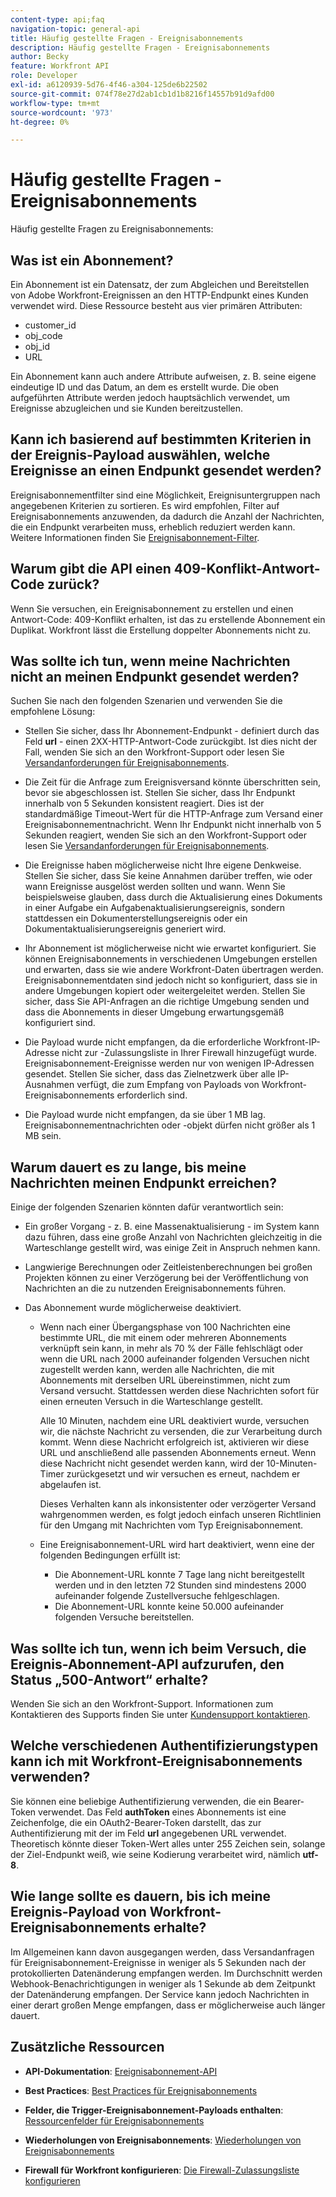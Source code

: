 ```yaml
---
content-type: api;faq
navigation-topic: general-api
title: Häufig gestellte Fragen - Ereignisabonnements
description: Häufig gestellte Fragen - Ereignisabonnements
author: Becky
feature: Workfront API
role: Developer
exl-id: a6120939-5d76-4f46-a304-125de6b22502
source-git-commit: 074f78e27d2ab1cb1d1b8216f14557b91d9afd00
workflow-type: tm+mt
source-wordcount: '973'
ht-degree: 0%

---
```


# Häufig gestellte Fragen - Ereignisabonnements

<!--
{{highlighted-preview}}
-->

Häufig gestellte Fragen zu Ereignisabonnements:

## Was ist ein Abonnement?

Ein Abonnement ist ein Datensatz, der zum Abgleichen und Bereitstellen von Adobe Workfront-Ereignissen an den HTTP-Endpunkt eines Kunden verwendet wird. Diese Ressource besteht aus vier primären Attributen:

* customer_id
* obj_code
* obj_id
* URL

Ein Abonnement kann auch andere Attribute aufweisen, z. B. seine eigene eindeutige ID und das Datum, an dem es erstellt wurde. Die oben aufgeführten Attribute werden jedoch hauptsächlich verwendet, um Ereignisse abzugleichen und sie Kunden bereitzustellen.

## Kann ich basierend auf bestimmten Kriterien in der Ereignis-Payload auswählen, welche Ereignisse an einen Endpunkt gesendet werden?

Ereignisabonnementfilter sind eine Möglichkeit, Ereignisuntergruppen nach angegebenen Kriterien zu sortieren. Es wird empfohlen, Filter auf Ereignisabonnements anzuwenden, da dadurch die Anzahl der Nachrichten, die ein Endpunkt verarbeiten muss, erheblich reduziert werden kann. Weitere Informationen finden Sie [Ereignisabonnement-Filter](../../wf-api/general/event-subs-api.md#event).

## Warum gibt die API einen 409-Konflikt-Antwort-Code zurück?

Wenn Sie versuchen, ein Ereignisabonnement zu erstellen und einen Antwort-Code: 409-Konflikt erhalten, ist das zu erstellende Abonnement ein Duplikat. Workfront lässt die Erstellung doppelter Abonnements nicht zu.

## Was sollte ich tun, wenn meine Nachrichten nicht an meinen Endpunkt gesendet werden?

Suchen Sie nach den folgenden Szenarien und verwenden Sie die empfohlene Lösung:

* Stellen Sie sicher, dass Ihr Abonnement-Endpunkt - definiert durch das Feld **url** - einen 2XX-HTTP-Antwort-Code zurückgibt. Ist dies nicht der Fall, wenden Sie sich an den Workfront-Support oder lesen Sie [Versandanforderungen für Ereignisabonnements](../../wf-api/general/setup-event-sub-endpoint.md).

* Die Zeit für die Anfrage zum Ereignisversand könnte überschritten sein, bevor sie abgeschlossen ist. Stellen Sie sicher, dass Ihr Endpunkt innerhalb von 5 Sekunden konsistent reagiert. Dies ist der standardmäßige Timeout-Wert für die HTTP-Anfrage zum Versand einer Ereignisabonnementnachricht. Wenn Ihr Endpunkt nicht innerhalb von 5 Sekunden reagiert, wenden Sie sich an den Workfront-Support oder lesen Sie [Versandanforderungen für Ereignisabonnements](../../wf-api/general/setup-event-sub-endpoint.md).
* Die Ereignisse haben möglicherweise nicht Ihre eigene Denkweise. Stellen Sie sicher, dass Sie keine Annahmen darüber treffen, wie oder wann Ereignisse ausgelöst werden sollten und wann. Wenn Sie beispielsweise glauben, dass durch die Aktualisierung eines Dokuments in einer Aufgabe ein Aufgabenaktualisierungsereignis, sondern stattdessen ein Dokumenterstellungsereignis oder ein Dokumentaktualisierungsereignis generiert wird.
* Ihr Abonnement ist möglicherweise nicht wie erwartet konfiguriert. Sie können Ereignisabonnements in verschiedenen Umgebungen erstellen und erwarten, dass sie wie andere Workfront-Daten übertragen werden. Ereignisabonnementdaten sind jedoch nicht so konfiguriert, dass sie in andere Umgebungen kopiert oder weitergeleitet werden. Stellen Sie sicher, dass Sie API-Anfragen an die richtige Umgebung senden und dass die Abonnements in dieser Umgebung erwartungsgemäß konfiguriert sind.
* Die Payload wurde nicht empfangen, da die erforderliche Workfront-IP-Adresse nicht zur -Zulassungsliste in Ihrer Firewall hinzugefügt wurde. Ereignisabonnement-Ereignisse werden nur von wenigen IP-Adressen gesendet. Stellen Sie sicher, dass das Zielnetzwerk über alle IP-Ausnahmen verfügt, die zum Empfang von Payloads von Workfront-Ereignisabonnements erforderlich sind.
* Die Payload wurde nicht empfangen, da sie über 1 MB lag. Ereignisabonnementnachrichten oder -objekt dürfen nicht größer als 1 MB sein.

## Warum dauert es zu lange, bis meine Nachrichten meinen Endpunkt erreichen?

Einige der folgenden Szenarien könnten dafür verantwortlich sein:

* Ein großer Vorgang - z. B. eine Massenaktualisierung - im System kann dazu führen, dass eine große Anzahl von Nachrichten gleichzeitig in die Warteschlange gestellt wird, was einige Zeit in Anspruch nehmen kann.
* Langwierige Berechnungen oder Zeitleistenberechnungen bei großen Projekten können zu einer Verzögerung bei der Veröffentlichung von Nachrichten an die zu nutzenden Ereignisabonnements führen.
* Das Abonnement wurde möglicherweise deaktiviert.

   * Wenn nach einer Übergangsphase von 100 Nachrichten eine bestimmte URL, die mit einem oder mehreren Abonnements verknüpft sein kann, in mehr als 70 % der Fälle fehlschlägt oder wenn die URL nach 2000 aufeinander folgenden Versuchen nicht zugestellt werden kann, werden alle Nachrichten, die mit Abonnements mit derselben URL übereinstimmen, nicht zum Versand versucht. Stattdessen werden diese Nachrichten sofort für einen erneuten Versuch in die Warteschlange gestellt.

     Alle 10 Minuten, nachdem eine URL deaktiviert wurde, versuchen wir, die nächste Nachricht zu versenden, die zur Verarbeitung durch kommt. Wenn diese Nachricht erfolgreich ist, aktivieren wir diese URL und anschließend alle passenden Abonnements erneut. Wenn diese Nachricht nicht gesendet werden kann, wird der 10-Minuten-Timer zurückgesetzt und wir versuchen es erneut, nachdem er abgelaufen ist.

     Dieses Verhalten kann als inkonsistenter oder verzögerter Versand wahrgenommen werden, es folgt jedoch einfach unseren Richtlinien für den Umgang mit Nachrichten vom Typ Ereignisabonnement.

   * Eine Ereignisabonnement-URL wird hart deaktiviert, wenn eine der folgenden Bedingungen erfüllt ist:

      * Die Abonnement-URL konnte 7 Tage lang nicht bereitgestellt werden und in den letzten 72 Stunden sind mindestens 2000 aufeinander folgende Zustellversuche fehlgeschlagen.
      * Die Abonnement-URL konnte keine 50.000 aufeinander folgenden Versuche bereitstellen.

## Was sollte ich tun, wenn ich beim Versuch, die Ereignis-Abonnement-API aufzurufen, den Status „500-Antwort“ erhalte?

Wenden Sie sich an den Workfront-Support. Informationen zum Kontaktieren des Supports finden Sie unter [Kundensupport kontaktieren](../../workfront-basics/tips-tricks-and-troubleshooting/contact-customer-support.md).

## Welche verschiedenen Authentifizierungstypen kann ich mit Workfront-Ereignisabonnements verwenden?

Sie können eine beliebige Authentifizierung verwenden, die ein Bearer-Token verwendet. Das Feld **authToken** eines Abonnements ist eine Zeichenfolge, die ein OAuth2-Bearer-Token darstellt, das zur Authentifizierung mit der im Feld **url** angegebenen URL verwendet. Theoretisch könnte dieser Token-Wert alles unter 255 Zeichen sein, solange der Ziel-Endpunkt weiß, wie seine Kodierung verarbeitet wird, nämlich **utf-8**.

## Wie lange sollte es dauern, bis ich meine Ereignis-Payload von Workfront-Ereignisabonnements erhalte?

Im Allgemeinen kann davon ausgegangen werden, dass Versandanfragen für Ereignisabonnement-Ereignisse in weniger als 5 Sekunden nach der protokollierten Datenänderung empfangen werden. Im Durchschnitt werden Webhook-Benachrichtigungen in weniger als 1 Sekunde ab dem Zeitpunkt der Datenänderung empfangen. Der Service kann jedoch Nachrichten in einer derart großen Menge empfangen, dass er möglicherweise auch länger dauert.

## Zusätzliche Ressourcen

* **API-Dokumentation**: [Ereignisabonnement-API](../../wf-api/general/event-subs-api.md)

* **Best Practices**: [Best Practices für Ereignisabonnements](../../wf-api/general/event-sub-best-practice.md)

* **Felder, die Trigger-Ereignisabonnement-Payloads enthalten**: [Ressourcenfelder für Ereignisabonnements](../../wf-api/api/event-sub-resource-fields.md)

* **Wiederholungen von Ereignisabonnements**: [Wiederholungen von Ereignisabonnements](../../wf-api/api/event-sub-retries.md)

* **Firewall für Workfront konfigurieren**: [Die Firewall-Zulassungsliste konfigurieren](../../administration-and-setup/get-started-wf-administration/configure-your-firewall.md)
